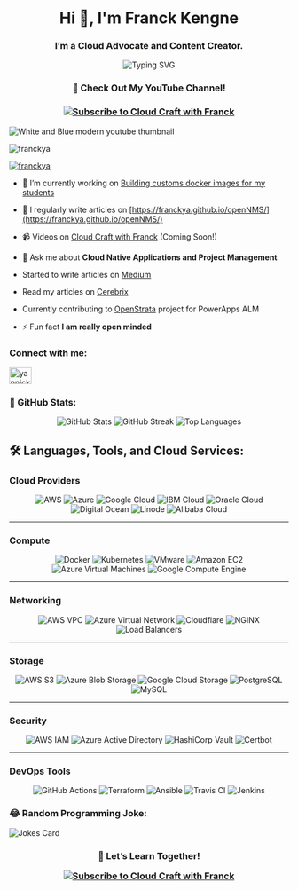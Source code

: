 <h1 align="center">Hi 👋, I'm Franck Kengne</h1>
<h3 align="center">I’m a Cloud Advocate and Content Creator.</h3>
<p align="center">
  <img src="https://readme-typing-svg.demolab.com?font=Fira+Code&size=25&pause=1000&color=F75C7E&center=true&width=800&lines=Welcome+to+Cloud+Craft+with+Franck!;Empowering+the+Cloud+Engineering+World;Learn+Docker%2C+Azure%2C+and+DevOps+with+Me!" alt="Typing SVG" />
</p>

<h3 align="center"> 🎥 Check Out My YouTube Channel!</h3>

<h3 align="center"><a href="https://www.youtube.com/channel/UCy4exXeg1PckAaWuPM6kjEw" target="_blank">
  <img src="https://img.shields.io/badge/Subscribe-YouTube-red?style=for-the-badge&logo=youtube&logoColor=white" alt="Subscribe to Cloud Craft with Franck" />
</a></h3>

![White and Blue modern youtube thumbnail](https://github.com/user-attachments/assets/4f3aa4e7-247b-4a0c-86e0-b7188300e3b4)

<p align="left"> <img src="https://komarev.com/ghpvc/?username=franckya&label=Profile%20views&color=0e75b6&style=flat" alt="franckya" /> </p>

<p align="left"> <a href="https://github.com/ryo-ma/github-profile-trophy"><img src="https://github-profile-trophy.vercel.app/?username=franckya" alt="franckya" /></a> </p>

- 🔭 I’m currently working on [Building customs docker images for my students](https://hub.docker.com/repositories/yakengne)

- 📝 I regularly write articles on [https://franckya.github.io/openNMS/](https://franckya.github.io/openNMS/)

- 📹 Videos on [Cloud Craft with Franck](https://www.youtube.com/channel/UCy4exXeg1PckAaWuPM6kjEw) (Coming Soon!)

- 💬 Ask me about **Cloud Native Applications and Project Management**

- Started to write articles on [Medium](https://medium.com/@fkengne.mcdns)
- Read my articles on [Cerebrix](https://cerebrix.org/author/fkengne/)
- Currently contributing to [OpenStrata](https://kengne.org/) project for PowerApps ALM

- ⚡ Fun fact **I am really open minded**

<h3 align="left">Connect with me:</h3>
<p align="left">
<a href="https://linkedin.com/in/yannick-djomo-0822a6233" target="blank"><img align="center" src="https://raw.githubusercontent.com/rahuldkjain/github-profile-readme-generator/master/src/images/icons/Social/linked-in-alt.svg" alt="yannick-djomo-0822a6233" height="30" width="40" /></a>
</p>


### 🚀 GitHub Stats:
<p align="center">
  <img src="https://github-readme-stats.vercel.app/api?username=CloudCraftWithFranck&show_icons=true&theme=radical" alt="GitHub Stats" />
  <img src="https://github-readme-streak-stats.herokuapp.com/?user=CloudCraftWithFranck&theme=radical" alt="GitHub Streak" />
  <img src="https://github-readme-stats.vercel.app/api/top-langs/?username=CloudCraftWithFranck&layout=compact&theme=radical" alt="Top Languages" />
</p>

## 🛠 Languages, Tools, and Cloud Services:

### **Cloud Providers**
<p align="center">
  <img src="https://img.shields.io/badge/AWS-%23FF9900.svg?style=for-the-badge&logo=amazon-aws&logoColor=white" alt="AWS" />
  <img src="https://img.shields.io/badge/Azure-%230072C6.svg?style=for-the-badge&logo=microsoft-azure&logoColor=white" alt="Azure" />
  <img src="https://img.shields.io/badge/Google%20Cloud-%234285F4.svg?style=for-the-badge&logo=google-cloud&logoColor=white" alt="Google Cloud" />
  <img src="https://img.shields.io/badge/IBM%20Cloud-%230052B5.svg?style=for-the-badge&logo=ibm-cloud&logoColor=white" alt="IBM Cloud" />
  <img src="https://img.shields.io/badge/Oracle%20Cloud-%23F80000.svg?style=for-the-badge&logo=oracle&logoColor=white" alt="Oracle Cloud" />
  <img src="https://img.shields.io/badge/DigitalOcean-%230080FF.svg?style=for-the-badge&logo=digital-ocean&logoColor=white" alt="Digital Ocean" />
  <img src="https://img.shields.io/badge/Linode-%2300C853.svg?style=for-the-badge&logo=linode&logoColor=white" alt="Linode" />
  <img src="https://img.shields.io/badge/Alibaba%20Cloud-%23FF6A00.svg?style=for-the-badge&logo=alibaba-cloud&logoColor=white" alt="Alibaba Cloud" />
</p>

---

### **Compute**
<p align="center">
  <img src="https://img.shields.io/badge/Docker-%230db7ed.svg?style=for-the-badge&logo=docker&logoColor=white" alt="Docker" />
  <img src="https://img.shields.io/badge/Kubernetes-%23326ce5.svg?style=for-the-badge&logo=kubernetes&logoColor=white" alt="Kubernetes" />
  <img src="https://img.shields.io/badge/VMware-%23607CDB.svg?style=for-the-badge&logo=vmware&logoColor=white" alt="VMware" />
  <img src="https://img.shields.io/badge/EC2-%23FF9900.svg?style=for-the-badge&logo=amazon-ec2&logoColor=white" alt="Amazon EC2" />
  <img src="https://img.shields.io/badge/Azure%20VMs-%230072C6.svg?style=for-the-badge&logo=microsoft-azure&logoColor=white" alt="Azure Virtual Machines" />
  <img src="https://img.shields.io/badge/Google%20Compute%20Engine-%234285F4.svg?style=for-the-badge&logo=google-cloud&logoColor=white" alt="Google Compute Engine" />
</p>

---

### **Networking**
<p align="center">
  <img src="https://img.shields.io/badge/AWS%20VPC-%23FF9900.svg?style=for-the-badge&logo=amazon-aws&logoColor=white" alt="AWS VPC" />
  <img src="https://img.shields.io/badge/Azure%20Virtual%20Network-%230072C6.svg?style=for-the-badge&logo=microsoft-azure&logoColor=white" alt="Azure Virtual Network" />
  <img src="https://img.shields.io/badge/Cloudflare-%23F38020.svg?style=for-the-badge&logo=cloudflare&logoColor=white" alt="Cloudflare" />
  <img src="https://img.shields.io/badge/NGINX-%23009639.svg?style=for-the-badge&logo=nginx&logoColor=white" alt="NGINX" />
  <img src="https://img.shields.io/badge/Load%20Balancers-%230db7ed.svg?style=for-the-badge&logo=docker&logoColor=white" alt="Load Balancers" />
</p>

---

### **Storage**
<p align="center">
  <img src="https://img.shields.io/badge/AWS%20S3-%23FF9900.svg?style=for-the-badge&logo=amazon-aws&logoColor=white" alt="AWS S3" />
  <img src="https://img.shields.io/badge/Azure%20Blob%20Storage-%230072C6.svg?style=for-the-badge&logo=microsoft-azure&logoColor=white" alt="Azure Blob Storage" />
  <img src="https://img.shields.io/badge/Google%20Cloud%20Storage-%234285F4.svg?style=for-the-badge&logo=google-cloud&logoColor=white" alt="Google Cloud Storage" />
  <img src="https://img.shields.io/badge/PostgreSQL-%23316192.svg?style=for-the-badge&logo=postgresql&logoColor=white" alt="PostgreSQL" />
  <img src="https://img.shields.io/badge/MySQL-%234479A1.svg?style=for-the-badge&logo=mysql&logoColor=white" alt="MySQL" />
</p>

---

### **Security**
<p align="center">
  <img src="https://img.shields.io/badge/AWS%20IAM-%23FF9900.svg?style=for-the-badge&logo=amazon-aws&logoColor=white" alt="AWS IAM" />
  <img src="https://img.shields.io/badge/Azure%20AD-%230072C6.svg?style=for-the-badge&logo=microsoft-azure&logoColor=white" alt="Azure Active Directory" />
  <img src="https://img.shields.io/badge/HashiCorp%20Vault-%23601A1A.svg?style=for-the-badge&logo=Vault&logoColor=white" alt="HashiCorp Vault" />
  <img src="https://img.shields.io/badge/Certbot-%2315BA00.svg?style=for-the-badge&logo=letsencrypt&logoColor=white" alt="Certbot" />
</p>

---

### **DevOps Tools**
<p align="center">
  <img src="https://img.shields.io/badge/GitHub%20Actions-%232671E5.svg?style=for-the-badge&logo=github-actions&logoColor=white" alt="GitHub Actions" />
  <img src="https://img.shields.io/badge/Terraform-%235835CC.svg?style=for-the-badge&logo=terraform&logoColor=white" alt="Terraform" />
  <img src="https://img.shields.io/badge/Ansible-%23EE0000.svg?style=for-the-badge&logo=ansible&logoColor=white" alt="Ansible" />
  <img src="https://img.shields.io/badge/Travis%20CI-%239F1A1B.svg?style=for-the-badge&logo=travis-ci&logoColor=white" alt="Travis CI" />
  <img src="https://img.shields.io/badge/Jenkins-%23D24939.svg?style=for-the-badge&logo=jenkins&logoColor=white" alt="Jenkins" />
</p>


### 😂 Random Programming Joke:
![Jokes Card](https://readme-jokes.vercel.app/api)

<h3 align="center">
🎥 Let’s Learn Together!
<p align="center">
  <a href="https://www.youtube.com/channel/UCy4exXeg1PckAaWuPM6kjEw" target="_blank">
    <img src="https://img.shields.io/badge/Subscribe-Cloud%20Craft%20with%20Franck-red?style=for-the-badge&logo=youtube&logoColor=white" alt="Subscribe to Cloud Craft with Franck" />
  </a>
</p>
</h3>
